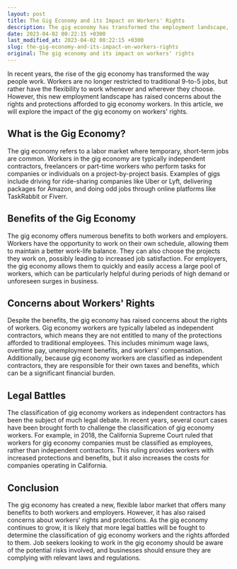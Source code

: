 ```yaml
---
layout: post
title: The Gig Economy and its Impact on Workers' Rights
description: The gig economy has transformed the employment landscape, but what does this mean for workers' rights and protections?
date: 2023-04-02 00:22:15 +0300
last_modified_at: 2023-04-02 00:22:15 +0300
slug: the-gig-economy-and-its-impact-on-workers-rights
original: The gig economy and its impact on workers' rights
---
```

In recent years, the rise of the gig economy has transformed the way people work. Workers are no longer restricted to traditional 9-to-5 jobs, but rather have the flexibility to work whenever and wherever they choose. However, this new employment landscape has raised concerns about the rights and protections afforded to gig economy workers. In this article, we will explore the impact of the gig economy on workers' rights.

## What is the Gig Economy?

The gig economy refers to a labor market where temporary, short-term jobs are common. Workers in the gig economy are typically independent contractors, freelancers or part-time workers who perform tasks for companies or individuals on a project-by-project basis. Examples of gigs include driving for ride-sharing companies like Uber or Lyft, delivering packages for Amazon, and doing odd jobs through online platforms like TaskRabbit or Fiverr.

## Benefits of the Gig Economy

The gig economy offers numerous benefits to both workers and employers. Workers have the opportunity to work on their own schedule, allowing them to maintain a better work-life balance. They can also choose the projects they work on, possibly leading to increased job satisfaction. For employers, the gig economy allows them to quickly and easily access a large pool of workers, which can be particularly helpful during periods of high demand or unforeseen surges in business.

## Concerns about Workers' Rights

Despite the benefits, the gig economy has raised concerns about the rights of workers. Gig economy workers are typically labeled as independent contractors, which means they are not entitled to many of the protections afforded to traditional employees. This includes minimum wage laws, overtime pay, unemployment benefits, and workers' compensation. Additionally, because gig economy workers are classified as independent contractors, they are responsible for their own taxes and benefits, which can be a significant financial burden.

## Legal Battles

The classification of gig economy workers as independent contractors has been the subject of much legal debate. In recent years, several court cases have been brought forth to challenge the classification of gig economy workers. For example, in 2018, the California Supreme Court ruled that workers for gig economy companies must be classified as employees, rather than independent contractors. This ruling provides workers with increased protections and benefits, but it also increases the costs for companies operating in California.

## Conclusion

The gig economy has created a new, flexible labor market that offers many benefits to both workers and employers. However, it has also raised concerns about workers' rights and protections. As the gig economy continues to grow, it is likely that more legal battles will be fought to determine the classification of gig economy workers and the rights afforded to them. Job seekers looking to work in the gig economy should be aware of the potential risks involved, and businesses should ensure they are complying with relevant laws and regulations.